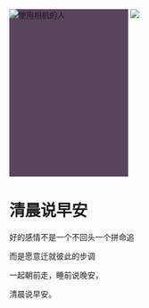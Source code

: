 
<img class="js-photo-page-image-img" alt="使用相机的人" data-zoom-src="https://images.pexels.com/photos/3010450/pexels-photo-3010450.jpeg?auto=compress&amp;cs=tinysrgb&amp;dpr=3&amp;h=750&amp;w=1260" src="https://images.pexels.com/photos/3010450/pexels-photo-3010450.jpeg?auto=compress&amp;cs=tinysrgb&amp;h=750&amp;w=1260" srcset="https://images.pexels.com/photos/3010450/pexels-photo-3010450.jpeg?auto=compress&amp;cs=tinysrgb&amp;h=650&amp;w=940 940w, https://images.pexels.com/photos/3010450/pexels-photo-3010450.jpeg?auto=compress&amp;cs=tinysrgb&amp;h=750&amp;w=1260 1260w, https://images.pexels.com/photos/3010450/pexels-photo-3010450.jpeg?auto=compress&amp;cs=tinysrgb&amp;dpr=2&amp;h=650&amp;w=940 1880w, https://images.pexels.com/photos/3010450/pexels-photo-3010450.jpeg?auto=compress&amp;cs=tinysrgb&amp;dpr=2&amp;h=750&amp;w=1260 2520w" style="background: rgb(89, 68, 94); max-height: 75vh; max-width: calc(53.2481vh); min-height: 300px; min-width: calc(212.993px);" data-zoom-initiated="true">
<!DOCTYPE html>
<html lang="en">
<head>
    <meta charset="UTF-8">
    <title>个人作品素材</title>
</head>
<body>
        <img src=“z.jpg">
 <H1>清晨说早安</h1>
<P>好的感情不是一个不回头一个拼命追</p>
<p>而是愿意迁就彼此的步调</p>
<p>一起朝前走，睡前说晚安，</p>
<p>清晨说早安。</p>

</body>
</html>
